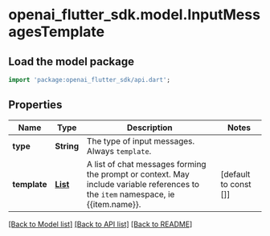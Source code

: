 # openai_flutter_sdk.model.InputMessagesTemplate

## Load the model package
```dart
import 'package:openai_flutter_sdk/api.dart';
```

## Properties
Name | Type | Description | Notes
------------ | ------------- | ------------- | -------------
**type** | **String** | The type of input messages. Always `template`. | 
**template** | [**List<InputMessagesTemplateTemplateInner>**](InputMessagesTemplateTemplateInner.md) | A list of chat messages forming the prompt or context. May include variable references to the `item` namespace, ie {{item.name}}. | [default to const []]

[[Back to Model list]](../README.md#documentation-for-models) [[Back to API list]](../README.md#documentation-for-api-endpoints) [[Back to README]](../README.md)


